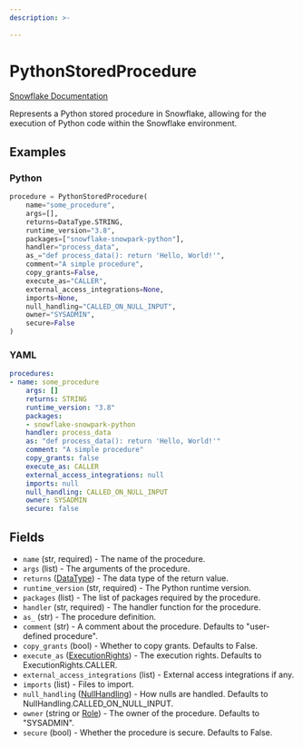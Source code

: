 ```yaml
---
description: >-
  
---
```


# PythonStoredProcedure

[Snowflake Documentation](s://docs.snowflake.com/en/sql-reference/sql/create-procedure.html)

Represents a Python stored procedure in Snowflake, allowing for the execution of Python code within the Snowflake environment.


## Examples

### Python

```python
procedure = PythonStoredProcedure(
    name="some_procedure",
    args=[],
    returns=DataType.STRING,
    runtime_version="3.8",
    packages=["snowflake-snowpark-python"],
    handler="process_data",
    as_="def process_data(): return 'Hello, World!'",
    comment="A simple procedure",
    copy_grants=False,
    execute_as="CALLER",
    external_access_integrations=None,
    imports=None,
    null_handling="CALLED_ON_NULL_INPUT",
    owner="SYSADMIN",
    secure=False
)
```


### YAML

```yaml
procedures:
- name: some_procedure
    args: []
    returns: STRING
    runtime_version: "3.8"
    packages:
    - snowflake-snowpark-python
    handler: process_data
    as: "def process_data(): return 'Hello, World!'"
    comment: "A simple procedure"
    copy_grants: false
    execute_as: CALLER
    external_access_integrations: null
    imports: null
    null_handling: CALLED_ON_NULL_INPUT
    owner: SYSADMIN
    secure: false
```


## Fields

* `name` (str, required) - The name of the procedure.
* `args` (list) - The arguments of the procedure.
* `returns` ([DataType](data_type.md)) - The data type of the return value.
* `runtime_version` (str, required) - The Python runtime version.
* `packages` (list) - The list of packages required by the procedure.
* `handler` (str, required) - The handler function for the procedure.
* `as_` (str) - The procedure definition.
* `comment` (str) - A comment about the procedure. Defaults to "user-defined procedure".
* `copy_grants` (bool) - Whether to copy grants. Defaults to False.
* `execute_as` ([ExecutionRights](execution_rights.md)) - The execution rights. Defaults to ExecutionRights.CALLER.
* `external_access_integrations` (list) - External access integrations if any.
* `imports` (list) - Files to import.
* `null_handling` ([NullHandling](null_handling.md)) - How nulls are handled. Defaults to NullHandling.CALLED_ON_NULL_INPUT.
* `owner` (string or [Role](role.md)) - The owner of the procedure. Defaults to "SYSADMIN".
* `secure` (bool) - Whether the procedure is secure. Defaults to False.



